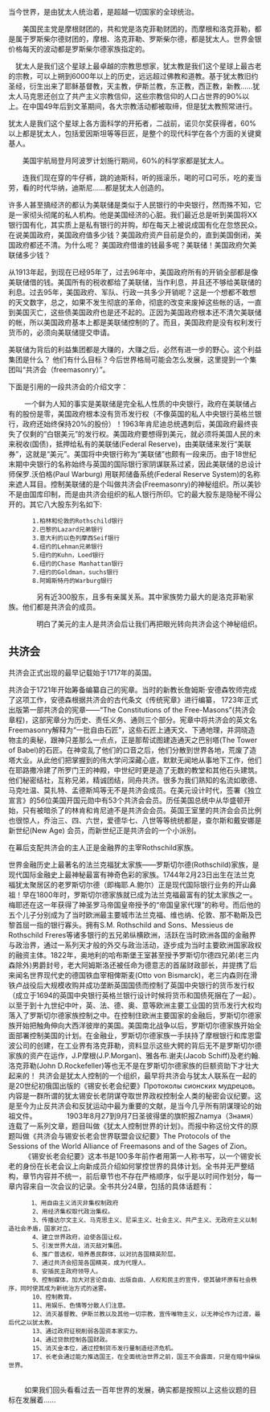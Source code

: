 
当今世界，是由犹太人统治着，是超越一切国家的全球统治。

　　美国民主党是摩根财团的，共和党是洛克菲勒财团的，而摩根和洛克菲勒，都是属于罗斯柴尔德财团的，摩根、洛克菲勒、罗斯柴尔德，都是犹太人。世界金银价格每天的波动都是罗斯柴尔德家族指定的。

　犹太人是我们这个星球上最卓越的宗教思想家，犹太教是我们这个星球上最古老的宗教，可以上朔到6000年以上的历史，远远超过佛教和道教。基于犹太教旧约圣经，衍生出来了耶稣基督教，天主教，伊斯兰教，东正教，西正教，新教……犹太人马克思还创立了共产主义宗教信仰，这些宗教信仰的人口占世界的90%以上。在中国49年后到文革期间，各大宗教活动都被取缔，但是犹太教照常进行。


犹太人是我们这个星球上各方面科学的开拓者，二战前，诺贝尔奖获得者，60%以上都是犹太人，包括爱因斯坦等等巨匠，是整个的现代科学在各个方面的关键奠基人。

　　美国宇航局登月阿波罗计划施行期间，60%的科学家都是犹太人。

　　连我们现在穿的牛仔裤，跳的迪斯科，听的摇滚乐，喝的可口可乐，吃的麦当劳，看的时代华纳，迪斯尼……都是犹太人创造的。


许多人甚至搞经济的都认为美联储是类似于人民银行的中央银行，然而殊不知，它是一家彻头彻尾的私人机构。他是美国经济的心脏。我们最近总是听到美国将XX银行国有化，其实质上是私有银行的并购，却在每天上被说成国有化在忽悠民众。在说美国政府，美国政府值多少钱？美国政府资产目前是负的，直到美国倒闭，美国政府都还不清。为什么呢？ 美国政府借谁的钱最多呢？美联储！美国政府欠美联储多少钱？

从1913年起，到现在已经95年了，过去96年中，美国政府所有的开销全部都是像美联储借的钱。美国所有的税收都给了美联储，当作利息，并且还不够给美联储的利息。过去95年，美国政府、军队、行政一共多少开销呢？这是一个想都不敢想的天文数字，总之，如果不发生彻底的革命，彻底的改变来废掉这些帐的话，一直到美国灭亡，这些债美国政府也是还不起的。正因为美国政府根本还不清欠美联储的帐，所以美国政府基本上都是美联储控制的了。而且，美国政府是没有权利发行货币的，必须向美联储提交申请。


美联储为背后的利益集团都是大赚的，大赚之后，必然有进一步的野心。这个利益集团是什么？ 他们有什么目标？今后世界格局可能会怎么发展，这里提到一个集团叫“共济会（freemasonry）”。　

下面是引用的一段共济会的介绍文字：

　　 一个鲜为人知的事实是美联储是完全私人性质的中央银行，政府在美联储占有的股份是零，美国政府根本没有货币发行权（不像英国的私人中央银行英格兰银行，政府还始终保持20%的股份）！1963年肯尼迪总统遇刺后，美国政府最终丧失了仅剩的“白银美元”的发行权。美国政府要想得到美元，就必须将美国人民的未来税收(国债)，抵押给私有的美联储(Federal Reserve)，由美联储来发行“美联券”，这就是“美元”。美国将中央银行称为“美联储”也颇有一段来历。由于18世纪末期中央银行的名称始终与英国的国际银行家阴谋联系过紧，因此美联储的总设计师保罗.沃伯格(Paul Warburg) 用联邦储备系统(Federal Reserve System)的名称来遮人耳目。控制美联储的是个叫做共济会(Freemasonry)的神秘组织。所以美钞不是由国库印制，而是由共济会组织的私人银行所印。它的最大股东是隐秘不得公开的。其它八大股东列名如下:

```
　　　　1.柏林和伦敦的Rothschild银行
　　　　2.巴黎的Lazard兄弟银行
　　　　3.意大利的以色列摩西Seif银行
　　　　4.纽约的Lehman兄弟银行
　　　　5.纽约的Kuhn，Loed银行
　　　　6.纽约的Chase Manhattan银行
　　　　7.纽约的Goldman，suchs银行
　　　　8.阿姆斯特丹的Warburg银行
```

　　　　另有近300股东，且多有亲属关系。其中家族势力最大的是洛克菲勒家族。他们都是共济会的成员。

　　　　明白了美元的主人是共济会后让我们再把眼光转向共济会这个神秘组织。

## 共济会

共济会正式出现的最早记载始于1717年的英国。

共济会于1721年开始筹备编纂自己的宪章。当时的新教长詹姆斯·安德森牧师完成了这项工作，安德森根据共济会的古代条文《传统宪章》进行编纂， 1723年正式出版第一部共济会的宪章――“The Constitutions of the Free-Masons”(共济会章程)，这部宪章分为历史、责任义务、通则三个部分。宪章中将共济会的英文名Freemasonry解释为“一批自由石匠”，这些石匠上通天文、下通地理，并洞晓造物主的奥秘，跟神只差那么一点点，正是那帮试图建造通天之巴别塔(The Tower of Babel)的石匠。在神变乱了他们的口音之后，他们分散到世界各地，荒废了造塔大业。从此他们把掌握到的伟大学问深藏心底，默默无闻地从事地下工作，他们在耶路撒冷建了所罗门王的神殿，中世纪时更是造了无数的教堂和其他石头建筑。他们秘密结社，互称兄弟，精诚团结，同舟共济。很多为我们熟知的名流如歌德、马克吐温、莫扎特、孟德斯鸠等无不是共济会成员。在美元设计时代，签署《独立宣言》的56位美国开国元勋中有53个共济会会员。历任美国总统中从华盛顿开始，只有被暗杀了的林肯和肯尼迪不是共济会会员。英国王室里的共济会会员比例也很惊人，乔治三、四、六世，爱德华七、八世等等统统都是，查尔斯和戴安娜是新世纪(New Age) 会员，而新世纪正是共济会的一个小派别。

在幕后支配共济会的主人正是金融界的主宰Rothschild家族。

世界金融历史上最著名的法兰克福犹太家族――罗斯切尔德(Rothschild)家族，是现代国际金融史上最神秘最富有神奇色彩的家族。1744年2月23日出生在法兰克福犹太聚居区的老罗斯切尔德（即梅耶.A.鲍尔）正是现代国际银行业务的开山鼻祖！早在1800年时，罗斯切尔德家族就已成为法兰克福最富有的犹太家族之一。梅耶还在这一年获得了神圣罗马帝国皇帝授予的“帝国皇家代理”的称号。而后他的五个儿子分别成为了当时欧洲最主要城市法兰克福、维也纳、伦敦、那不勒斯及巴黎首屈一指的银行寡头。拥有S.M. Rothschild and Sons、Messieus de Rothschild Freres等诸多银行的五兄弟纵横欧洲，活跃在当时欧洲各国的金融界与政治界，通过一系列天才般的外交与政治活动，逐步成为当时主要欧洲国家政权的融资主体。1822年，奥地利的哈布斯堡王室甚至授予罗斯切尔德四兄弟(老三内森除外)男爵封号，老大阿姆斯洛还被任命为德意志的首届财政部长，并提携了后来闻名世界现代史的德国铁血宰相俾斯麦(Otto von Bismarck)，老三内森则在滑铁卢战役后大规模收购并成功垄断英国国债而控制了英国中央银行的货币发行权（成立于1694的英国中央银行英格兰银行设计时候将货币和国债死捆在了一起）。以至于到十九世纪中叶，英、法、德、奥、意等欧洲主要工业国的货币发行大权均落入了罗斯切尔德家族控制之中。在控制住欧洲主要国家的金融后，罗斯切尔德家族开始把触角伸向大西洋彼岸的美国。美国南北战争以后，罗斯切尔德家族开始全面部署控制美国的计划。在金融业，罗斯切尔德家族一手扶持了摩根银行和库恩雷波公司的创建，在工业界有洛克菲勒，资料显示这些大鳄的背后无不是罗斯切尔德家族的资产在运作，J.P摩根(J.P.Morgan)、雅各布.谢夫(Jacob Schiff)及老约翰.洛克菲勒(John D.Rockefeller)等也无不是在罗斯切尔德家族的巨额资助下才壮大起来的！ 
共济会是犹太人控制的一个组织，最早将共济会与犹太人联系在一起的是20世纪初俄国出版的《锡安长老会纪要》Протоколы сионских мудрецов。内容是一群所谓的犹太锡安长老阴谋夺取世界政权控制全人类的秘密会议纪要。这是至今为止反共济会和反犹运动中最为重要的文献，是当今几乎所有阴谋理论的始祖文件。
　　　　1903年8月27到9月7日圣彼得堡的旗帜报Znamya（Знамя）连载了一系列文章，题目叫做《犹太人控制世界的计划》。而报中称这份文件的原题叫做《共济会与锡安长老会世界联盟会议纪要》The Protocols of the Sessions of the World Alliance of Freemasons and of the Sages of Zion。
　　 《锡安长老会纪要》这本书是100多年前作者用第一人称书写，以一个锡安长老的身份在长老会议上向新成员介绍如何掌控世界的具体计划。全书并无严整结构，章节内容并不统一，前后章节也不存在严格顺序，似乎是以时间作划分，每一章内容来自一次会议的记录。全书共分24章，包括的具体话题有：

```
　　   1、用自由主义消灭非集权制政府
　　　　2、用经济集权取代政治集权。
　　　　3、传播达尔文主义、马克思主义、尼采主义、社会主义、共产主义、无政府主义以制造社会矛盾，国家对立。
　　　　4、建立世界政府，迫使各国让权。
　　　　5、引发世界大战，消灭敌对集团。
　　　　6、推广普选权，培养愚民群体，以对抗各国精英阶层。
　　　　7、通过共济会招笼各国精英，成为代理人。
　　　　8、安插民主政府领导人。
　　　　9、控制媒体，加大对言论自由、出版自由、人权和民主的宣传，使其破坏原有社会秩序，同时使其成为新统治方式的迷雾。
　　　　10、控制教育。
　　　　11、用娱乐、色情等分散人们注意。
　　　　12、消灭基督教、伊斯兰教以及其他一切宗教，宣传唯物主义，以无神论作为过渡，最后代之以犹太教。
　　　　13、通过政府征税削弱各国资本家实力。
　　　　14、通过贷款控制各国财政。
　　　　15、消灭金本位，通过控制货币发行量制造经济危机。
　　　　17、长老会通过能力推选国王，在全面统治世界之前，国王不会露面，只是在暗中操纵世界。
　　
```

　　 如果我们回头看看过去一百年世界的发展，确实都是按照以上这些议题的目标在发展着......